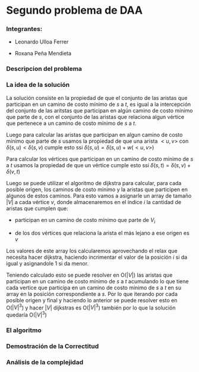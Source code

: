 # Segundo problema de DAA

### Integrantes:

* Leonardo Ulloa Ferrer

* Roxana Peña Mendieta

### Descripcion del problema

### La idea de la solución

La solución consiste en la propiedad de que el conjunto de las aristas que participan en un camino de costo mínimo de $s$ a $t$, es igual a la intercepción del conjunto de las aritstas que participan en algún camino de costo mínimo que parte de $s$, con el conjunto de las aristas que relaciona algun vértice que pertenece a un camino de costo mínimo de $s$ a $t$. 

Luego para calcular las aristas que participan en algun camino de costo mínimo que parte de $s$ usamos la propiedad de que una arista $<u,v>$ con $\delta(s,u) < \delta(s,v)$ cumple esto ssi $\delta(s,u) = \delta(s,u) + w(<u,v>)$

Para calcular los vértices que participan en un camino de costo mínimo de $s$ a $t$ usamos la propiedad de que un vértice cumple esto ssi $\delta(s,t) = \delta(s,v) + \delta(v,t)$

Luego se puede utilizar el algoritmo de dijkstra para calcular, para cada posible origen, los caminos de costo mínimo y la aristas que participen en algunos de estos caminos. Para esto vamos a asignarle un array de tamaño $|V|$ a cada vértice $v$, donde almacenaremos en el índice $i$ la cantidad de aristas que cumplen que: 

- participan en un camino de costo mínimo que parte de $V_i$ 

- de los dos vértices que relaciona la arista el más lejano a ese origen es $v$

Los valores de este array los calcularemos aprovechando el relax que necesita hacer dijkstra, haciendo incrimentar el valor de la posición $i$ si da igual y asignandole 1 si da menor.

Teniendo calculado esto se puede resolver en O($|V|$) las aristas que participan en un camino de costo mínimo de $s$ a $t$ acumulando lo que tiene cada vertice que participa en un camino de costo mínimo de $s$ a $t$ en su array en la posición correspondiente a $s$. Por lo que iterando por cada posible origen y final y haciendo lo anterior se puede resolver esto en O($|V|^3$) y hacer $|V|$ dijkstras es O($|V|^3$) también por lo que la solución quedaría O($|V|^3$)

### El algoritmo



### Demostración de la Correctitud



 

### Análisis de la complejidad

